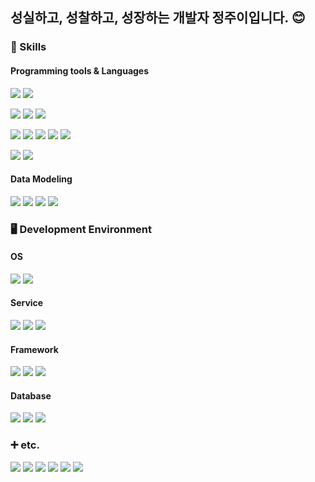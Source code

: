## 성실하고, 성찰하고, 성장하는 개발자 정주이입니다. 😊

### 💪 Skills

#### Programming tools & Languages
<a><img src="https://img.shields.io/badge/HTML5-E34F26?style=flat-square&logo=HTML5&logoColor=fff"/></a>
<a><img src="https://img.shields.io/badge/CSS3-1572B6?style=flat-square&logo=CSS3&logoColor=fff"/></a>

<a><img src="https://img.shields.io/badge/Java-0B6FB6?style=flat-square"/></a>
<a><img src="https://img.shields.io/badge/JSP-0B6FB6?style=flat-squar"/></a>
<a><img src="https://img.shields.io/badge/Eclipse-2C2255?style=flat-square&logo=Eclipse&logoColor=fff"/></a>

<a><img src="https://img.shields.io/badge/React-61DAFB?style=flat-square&logo=React&logoColor=fff"/></a>
<a><img src="https://img.shields.io/badge/JSX-8A53A6?style=flat-square&logoColor=fff"/></a>
<a><img src="https://img.shields.io/badge/JavaScript-F7DF1E?style=flat-square&logo=JavaScript&logoColor=fff"/></a>
<a><img src="https://img.shields.io/badge/jQuery-0769AD?style=flat-square&logo=jQuery&logoColor=fff"/></a>
<a><img src="https://img.shields.io/badge/Visual Studio Code-007ACC?style=flat-square&logo=VisualStudioCode&logoColor=fff"/></a>

<a><img src="https://img.shields.io/badge/Android App-34A853?style=flat-square&logo=Android&logoColor=fff"/></a>
<a><img src="https://img.shields.io/badge/Android Studio-3DDC84?style=flat-square&logo=AndroidStudio&logoColor=fff"/></a>

#### Data Modeling
<a><img src="https://img.shields.io/badge/Draw.io-E06D0C?style=flat-square&logoColor=fff"/></a>
<a><img src="https://img.shields.io/badge/ObjectAid-2C2255?style=flat-square&logoColor=fff"/></a>
<a><img src="https://img.shields.io/badge/ERMaster-F3D476?style=flat-square&logoColor=fff"/></a>
<a><img src="https://img.shields.io/badge/eXERD-E51C1B?style=flat-square&logoColor=fff"/></a>

### 🖥️ Development Environment

#### OS
<a><img src="https://img.shields.io/badge/Windows-0078D4?style=flat-square&logo=Windows&logoColor=fff"/></a>
<a><img src="https://img.shields.io/badge/Linux Ubuntu-E95420?style=flat-square&logo=Ubuntu&logoColor=fff"/></a>

#### Service
<a><img src="https://img.shields.io/badge/Apache Tomcat-F8DC75?style=flat-square&logo=ApacheTomcat&logoColor=000"/></a>
<a><img src="https://img.shields.io/badge/Node.js-5FA04E?style=flat-square&logo=nodedotjs&logoColor=fff"/></a>
<a><img src="https://img.shields.io/badge/Windows IIS-0078D4?style=flat-square&logo=Windows&logoColor=fff"/></a>

#### Framework
<a><img src="https://img.shields.io/badge/Spring-6DB33F?style=flat-square&logo=Spring&logoColor=fff"/></a>
<a><img src="https://img.shields.io/badge/SpringBoot-6DB33F?style=flat-square&logo=SpringBoot&logoColor=fff"/></a>
<a><img src="https://img.shields.io/badge/Bootstrap-7952B3?style=flat-square&logo=Bootstrap&logoColor=fff"/></a>

#### Database
<a><img src="https://img.shields.io/badge/Oracle VM VirtualBox-183A61?style=flat-square&logo=virtualbox&logoColor=fff"/></a>
<a><img src="https://img.shields.io/badge/Oracle-F80000?style=flat-square&logo=Oracle&logoColor=fff"/></a>
<a><img src="https://img.shields.io/badge/MySQL-4479A1?style=flat-square&logo=MySQL&logoColor=fff"/></a>

### ➕ etc.
<a><img src="https://img.shields.io/badge/Figma-A259FF?style=flat-square&logo=Figma&logoColor=fff"/></a>
<a><img src="https://img.shields.io/badge/Git-F05032?style=flat-square&logo=Git&logoColor=fff"/></a>
<a><img src="https://img.shields.io/badge/Github-181717?style=flat-square&logo=Github&logoColor=fff"/></a>
<a><img src="https://img.shields.io/badge/Sourcetree-0052CC?style=flat-square&logo=Sourcetree&logoColor=fff"/></a>
<a><img src="https://img.shields.io/badge/Notion-000000?style=flat-square&logo=Notion&logoColor=fff"/></a>
<a><img src="https://img.shields.io/badge/Trello-0052CC?style=flat-square&logo=Trello&logoColor=fff"/></a>

<!--
**juuii/juuii** is a ✨ _special_ ✨ repository because its `README.md` (this file) appears on your GitHub profile.

Here are some ideas to get you started:

- 🔭 I’m currently working on ...
- 🌱 I’m currently learning ...
- 👯 I’m looking to collaborate on ...
- 🤔 I’m looking for help with ...
- 💬 Ask me about ...
- 📫 How to reach me: ...
- 😄 Pronouns: ...
- ⚡ Fun fact: ...
-->






